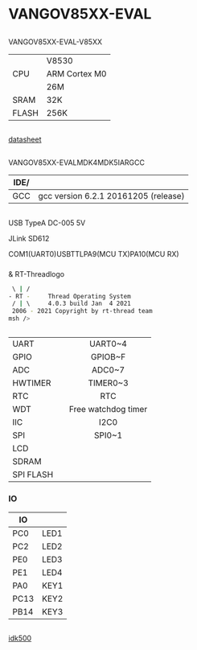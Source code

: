 # VANGOV85XX-EVAL

## 

VANGOV85XX-EVAL-V85XX

|       |           |
| --------- | ------------- |
|   | V8530         |
| CPU       | ARM Cortex M0 |
|       | 26M          |
| SRAM  | 32K           |
| FLASH | 256K          |

## 

[](http://www.vangotech.com/product.php?areas=0&bigs=1&smalls=4&id=14)
[datasheet](http://www.vangotech.com/uploadpic/162798006058.pdf)

## 

VANGOV85XX-EVALMDK4MDK5IARGCC

| IDE/ |                    |
| ---------- | ---------------------------- |
| GCC        |gcc version 6.2.1 20161205 (release) |

## 

 USB TypeA  DC-005  5V 

 JLink  SD612 

COM1(UART0)USBTTLPA9(MCU TX)PA10(MCU RX)

### 

 & RT-Threadlogo

```bash
 \ | /
- RT -     Thread Operating System
 / | \     4.0.3 build Jan  4 2021
 2006 - 2021 Copyright by rt-thread team
msh />
```
## 

|       |  |                        |
| --------- | -------- | :------------------------: |
| UART      |      |          UART0~4           |
| GPIO      |      |          GPIOB~F           |
| ADC       |    |          ADC0~7            |
| HWTIMER   |    |          TIMER0~3          |
| RTC       |    |          RTC               |
| WDT       |    |    Free watchdog timer     |
| IIC       |    |          I2C0              |
| SPI       |    |          SPI0~1            |
| LCD       |    |                            |
| SDRAM     |    |                            |
| SPI FLASH |    |                            |

### IO

| IO |   |
| ---- | -------------- |
| PC0  | LED1           |
| PC2  | LED2           |
| PE0  | LED3           |
| PE1  | LED4           |
| PA0  | KEY1           |
| PC13 | KEY2           |
| PB14 | KEY3           |

## 

[idk500](https://github.com/idk500)
